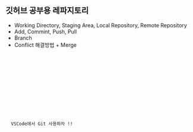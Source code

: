 ## 깃허브 공부용 레파지토리

- Working Directory, Staging Area, Local Repository, Remote Repository
- Add, Commint, Push, Pull
- Branch
- Conflict 해결방법 + Merge


<code>
<!DOCTYPE html>
<html lang="en">
<head>
  <meta charset="UTF-8">
  <meta http-equiv="X-UA-Compatible" content="IE=edge">
  <meta name="viewport" content="width=device-width, initial-scale=1.0">
  <title>이건 새로운 기능 !!</title>
</head>
<body>
  <p>
  VSCode에서 Git 사용하자 !!
  </p>
  
</body>
</html>
</code>